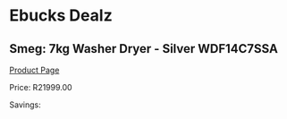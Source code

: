 
# Ebucks Dealz
## Smeg: 7kg Washer Dryer - Silver WDF14C7SSA
[Product Page](https://www.ebucks.com/web/shop/productSelected.do?prodId=1183616032&catId=1196429345)

Price: R21999.00

Savings: 


	
